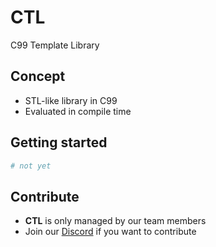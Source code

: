 # CTL

C99 Template Library

## Concept

- STL-like library in C99
- Evaluated in compile time

## Getting started

```bash
# not yet
```

## Contribute

- **CTL** is only managed by our team members
- Join our [Discord][discord] if you want to contribute

[discord]: https://www.exmaple.discord.com

